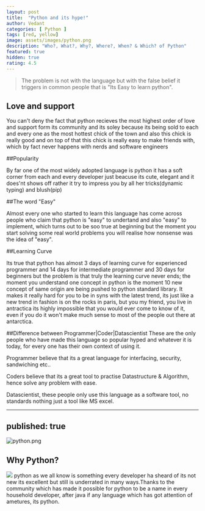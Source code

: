 ```yaml
---
layout: post
title:  "Python and its hype!"
author: Vedant
categories: [ Python ]
tags: [red, yellow]
image: assets/images/python.png
description: "Who?, What?, Why?, Where?, When? & Which? of Python"
featured: true
hidden: true
rating: 4.5
---
```


> The problem is not with the language but with the false belief it triggers in common people that is "Its Easy to learn python".

## Love and support

You can't deny the fact that python recieves the most highest order of love and support form its community and its soley because its being sold to each and every one as the most hottest chick of the town and also this chick is really good and on top of that this chick is really easy to make friends with, which by fact never happens with nerds and software engineers

##Popularity

By far one of the most widely adopted language is python it has a soft corner from each and every developer just beacuse its cute, elegant and it does'nt shows off rather it try to impress you by all her tricks(dynamic typing) and blush(pip)

##The word "Easy"

Almost every one who started to learn this language has come across people who claim that python is "easy" to undertand and also "easy" to implement, which turns out to be soo true at beginning but the moment you start solving some real world problems you will realise how nonsense was the idea of "easy".

##Learning Curve

Its true that python has almost 3 days of learning curve for experienced programmer and 14 days for intermediate programmer and 30 days for beginners but the problem is that truly the learning curve never ends; the moment you understand one concept in python is the moment 10 new concept of same origin are being pushed to python standard library.
It makes it really hard for you to be in syns with the latest trend, its just like a new trend in fashion is on the rocks in paris, but you my friend, you live in antractica its highly impossible that you would ever come to know of it, even if you do it won't make much sense to most of the people out there at antarctica.

##Difference between Programmer|Coder|Datascientist
These are the only people who have made this language so popular hyped and whatever it is today, for every one has their own context of using it.

Programmer believe that its a great language for interfacing, security, sandwiching etc..

Coders believe that its a great tool to practise Datastructure & Algorithm, hence solve any problem with ease.

Datascientist, these people only use this language as a software tool, no standards nothing just a tool like MS excel.



















---
published: true
---
![python.png]({{site.baseurl}}/_posts/python.png)

## Why Python?
![]({{site.baseurl}}/https://icon-library.net/images/python-icon/python-icon-28.jpg)
python as we all know is something every developer ha sheard of its not new its excellent but still is underrated in many ways.Thanks to the community which has made it possible for python to be a name in every household developer, after java if any language which has got attention of ametures, its python.

